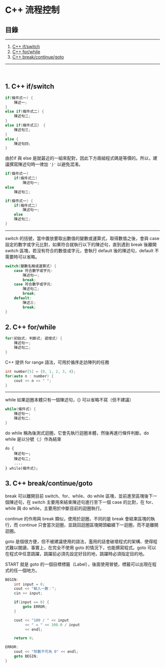 # C++ 流程控制
## **目錄**
---
1. [C++ if/switch](#1-c-ifswitch)
2. [C++ for/while](#2-c-forwhile)
3. [C++ break/continue/goto](#3-c-breakcontinuegoto)
---  
<br/>  

## **1. C++ if/switch**  
```c++
if(條件式一) {
    陳述一;
}
else if(條件式二) {
    陳述句二;
} 
else if(條件式三） {
    陳述句三;
}
else {
    陳述句四;
}
``` 

由於if 與 else 是就最近的一組來配對，因此下方兩組程式碼是等價的。所以，建議撰寫陳述句時一律加 `'}'` 以避免混淆。
```c++
if(條件式一)
    if(條件式二)
        陳述句一;
else
    陳述句二;
```
```c++
if(條件式一) {
    if(條件式二)
        陳述句一;
    else
    陳述句二;
}
```
<hr/>

switch 的括號，當中置放要取出數值的變數或運算式，取得數值之後，會與 case 設定的數字或字元比對，如果符合就執行以下的陳述句，直到遇到 break 後離開 switch 區塊，若沒有符合的數值或字元，會執行 default 後的陳述句，default 不需要時可以省略。
```c++
switch(變數名稱或運算式) {
    case 符合數字或字元:
        陳述句一;
        break;
    case 符合數字或字元:
        陳述句二;
        break;
    default:
        陳述三;
        break;
}
```

## **2. C++ for/while**  
```c++
for(初始式; 判斷式; 遞增式) {
    陳述句一;
    陳述句二;
}
```
C++ 提供 for range 語法，可用於循序走訪陣列的任務
```c++
int number[5] = {0, 1, 2, 3, 4};
for(auto n : number) {
    cout << n << " "; 
}
```
<hr/>

while 如果迴圈本體只有一個陳述句，{} 可以省略不寫（但不建議）
```c++
while(條件式) {
    陳述句一;
    陳述句二;
}
```

do while 稱為後測式迴圈，它會先執行迴圈本體，然後再進行條件判斷。do while 是以分號（;）作為結束
```
do {
    陳述句一;
    陳述句二;
    ....
} while(條件式);
```
## **3. C++ break/continue/goto**  
break 可以離開目前 switch、for、while、do while 區塊，並前進至區塊後下一個陳述句，在 switch 主要用來結束陳述句進行至下一個 case 的比對，在 for、while 與 do while，主要用於中斷目前的迴圈執行。

continue 的作用與 break 類似，使用於迴圈，不同的是 break 會結束區塊的執行，而 continue 只會當次迴圈，並跳回迴圈區塊開頭繼續下一迴圈，而不是離開迴圈。

goto 是個很方便，但不被建議使用的語法，濫用的話會破壞程式的架構、使得程式難以閱讀，事實上，在完全不使用 goto 的情況下，也能撰寫程式。goto 可以在程式中任意跳躍，跳躍前必須先設定好目的地，跳躍時必須指定目的地。

START 就是 goto 的一個目標標籤（Label），後面使用冒號，標籤可以出現在程式的任一個地方。
```c++
BEGIN: 
    int input = 0; 
    cout << "輸入一數："; 
    cin >> input; 

    if(input == 0) {
        goto ERROR; 
    }

    cout << "100 / " << input 
         << " = " << 100.0 / input 
         << endl; 

    return 0; 

ERROR: 
    cout << "除數不可為 0" << endl; 
    goto BEGIN;
}
```